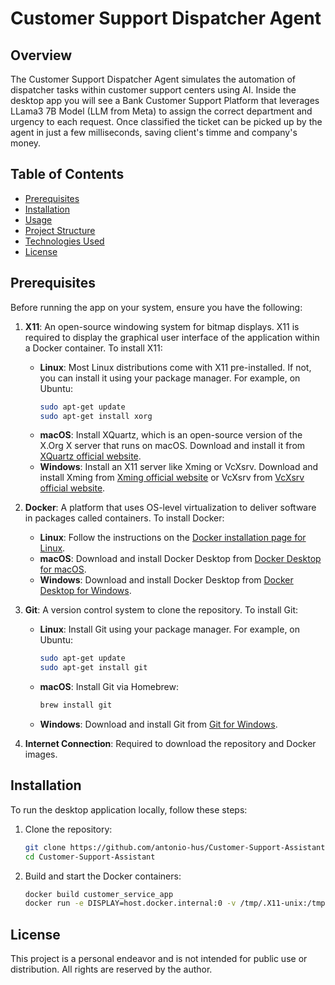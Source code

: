 # Customer Support Dispatcher Agent

## Overview
The Customer Support Dispatcher Agent simulates the automation of dispatcher tasks within customer support centers using AI. 
Inside the desktop app you will see a Bank Customer Support Platform that leverages LLama3 7B Model (LLM from Meta) to assign the correct department and urgency to each request.
Once classified the ticket can be picked up by the agent in just a few milliseconds, saving client's timme and company's money.

## Table of Contents
- [Prerequisites](#prerequisites)
- [Installation](#installation)
- [Usage](#usage)
- [Project Structure](#project-structure)
- [Technologies Used](#technologies-used)
- [License](#license)

## Prerequisites
Before running the app on your system, ensure you have the following:

1. **X11**: An open-source windowing system for bitmap displays. X11 is required to display the graphical user interface of the application within a Docker container. To install X11:
    - **Linux**: Most Linux distributions come with X11 pre-installed. If not, you can install it using your package manager. For example, on Ubuntu:
        ```sh
        sudo apt-get update
        sudo apt-get install xorg
        ```
    - **macOS**: Install XQuartz, which is an open-source version of the X.Org X server that runs on macOS. Download and install it from [XQuartz official website](https://www.xquartz.org/).
    - **Windows**: Install an X11 server like Xming or VcXsrv. Download and install Xming from [Xming official website](https://sourceforge.net/projects/xming/) or VcXsrv from [VcXsrv official website](https://sourceforge.net/projects/vcxsrv/).

2. **Docker**: A platform that uses OS-level virtualization to deliver software in packages called containers. To install Docker:
    - **Linux**: Follow the instructions on the [Docker installation page for Linux](https://docs.docker.com/engine/install/#server).
    - **macOS**: Download and install Docker Desktop from [Docker Desktop for macOS](https://docs.docker.com/desktop/install/mac-install/).
    - **Windows**: Download and install Docker Desktop from [Docker Desktop for Windows](https://docs.docker.com/desktop/install/windows-install/).

3. **Git**: A version control system to clone the repository. To install Git:
    - **Linux**: Install Git using your package manager. For example, on Ubuntu:
        ```sh
        sudo apt-get update
        sudo apt-get install git
        ```
    - **macOS**: Install Git via Homebrew:
        ```sh
        brew install git
        ```
    - **Windows**: Download and install Git from [Git for Windows](https://gitforwindows.org/).

4. **Internet Connection**: Required to download the repository and Docker images.


## Installation
To run the desktop application locally, follow these steps:

1. Clone the repository:
    ```sh
    git clone https://github.com/antonio-hus/Customer-Support-Assistant.git
    cd Customer-Support-Assistant
    ```

2. Build and start the Docker containers:
    ```sh
    docker build customer_service_app
    docker run -e DISPLAY=host.docker.internal:0 -v /tmp/.X11-unix:/tmp/.X11-unix customer_service_app
    ```


## License
This project is a personal endeavor and is not intended for public use or distribution. All rights are reserved by the author.
